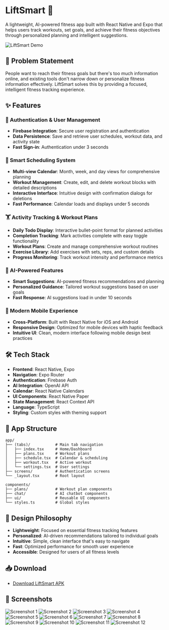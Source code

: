 # LiftSmart 💪

A lightweight, AI-powered fitness app built with React Native and Expo that helps users track workouts, set goals, and achieve their fitness objectives through personalized planning and intelligent suggestions.

![LiftSmart Demo](Screenshots/LiftSmart-Demo.gif)

## 🎯 Problem Statement

People want to reach their fitness goals but there's too much information online, and existing tools don't narrow down or personalize fitness information effectively. LiftSmart solves this by providing a focused, intelligent fitness tracking experience.

## ✨ Features

### 🔐 Authentication & User Management
- **Firebase Integration**: Secure user registration and authentication
- **Data Persistence**: Save and retrieve user schedules, workout data, and activity state
- **Fast Sign-in**: Authentication under 3 seconds

### 📅 Smart Scheduling System
- **Multi-view Calendar**: Month, week, and day views for comprehensive planning
- **Workout Management**: Create, edit, and delete workout blocks with detailed descriptions
- **Interactive Interface**: Intuitive design with confirmation dialogs for deletions
- **Fast Performance**: Calendar loads and displays under 5 seconds

### 🏋️ Activity Tracking & Workout Plans
- **Daily Todo Display**: Interactive bullet-point format for planned activities
- **Completion Tracking**: Mark activities complete with easy toggle functionality
- **Workout Plans**: Create and manage comprehensive workout routines
- **Exercise Library**: Add exercises with sets, reps, and custom details
- **Progress Monitoring**: Track workout intensity and performance metrics

### 🤖 AI-Powered Features
- **Smart Suggestions**: AI-powered fitness recommendations and planning
- **Personalized Guidance**: Tailored workout suggestions based on user goals
- **Fast Response**: AI suggestions load in under 10 seconds

### 📱 Modern Mobile Experience
- **Cross-Platform**: Built with React Native for iOS and Android
- **Responsive Design**: Optimized for mobile devices with haptic feedback
- **Intuitive UI**: Clean, modern interface following mobile design best practices

## 🛠️ Tech Stack

- **Frontend**: React Native, Expo
- **Navigation**: Expo Router
- **Authentication**: Firebase Auth
- **AI Integration**: OpenAI API
- **Calendar**: React Native Calendars
- **UI Components**: React Native Paper
- **State Management**: React Context API
- **Language**: TypeScript
- **Styling**: Custom styles with theming support

## 📱 App Structure

```
app/
├── (tabs)/           # Main tab navigation
│   ├── index.tsx     # Home/Dashboard
│   ├── plans.tsx     # Workout plans
│   ├── schedule.tsx  # Calendar & scheduling
│   ├── workout.tsx   # Active workout
│   └── settings.tsx  # User settings
├── screens/          # Authentication screens
└── _layout.tsx       # Root layout

components/
├── plans/            # Workout plan components
├── chat/             # AI chatbot components
├── ui/               # Reusable UI components
└── styles.ts         # Global styles
```

## 🎨 Design Philosophy

- **Lightweight**: Focused on essential fitness tracking features
- **Personalized**: AI-driven recommendations tailored to individual goals
- **Intuitive**: Simple, clean interface that's easy to navigate
- **Fast**: Optimized performance for smooth user experience
- **Accessible**: Designed for users of all fitness levels

## 📥 Download

- [Download LiftSmart APK](liftSmart-apk/liftSmart.apk)

## 📸 Screenshots

![Screenshot 1](Screenshots/ss1.PNG)
![Screenshot 2](Screenshots/ss2.PNG)
![Screenshot 3](Screenshots/ss3.PNG)
![Screenshot 4](Screenshots/ss4.PNG)
![Screenshot 5](Screenshots/ss5.PNG)
![Screenshot 6](Screenshots/ss6.PNG)
![Screenshot 7](Screenshots/ss7.PNG)
![Screenshot 8](Screenshots/ss8.PNG)
![Screenshot 9](Screenshots/ss9.PNG)
![Screenshot 10](Screenshots/ss10.PNG)
![Screenshot 11](Screenshots/ss11.PNG)
![Screenshot 12](Screenshots/ss12.PNG)



